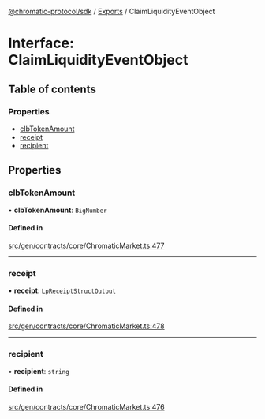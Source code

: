 [@chromatic-protocol/sdk](../README.md) / [Exports](../modules.md) / ClaimLiquidityEventObject

# Interface: ClaimLiquidityEventObject

## Table of contents

### Properties

- [clbTokenAmount](ClaimLiquidityEventObject.md#clbtokenamount)
- [receipt](ClaimLiquidityEventObject.md#receipt)
- [recipient](ClaimLiquidityEventObject.md#recipient)

## Properties

### clbTokenAmount

• **clbTokenAmount**: `BigNumber`

#### Defined in

[src/gen/contracts/core/ChromaticMarket.ts:477](https://github.com/chromatic-protocol/sdk/blob/f027fff/src/gen/contracts/core/ChromaticMarket.ts#L477)

___

### receipt

• **receipt**: [`LpReceiptStructOutput`](../modules.md#lpreceiptstructoutput)

#### Defined in

[src/gen/contracts/core/ChromaticMarket.ts:478](https://github.com/chromatic-protocol/sdk/blob/f027fff/src/gen/contracts/core/ChromaticMarket.ts#L478)

___

### recipient

• **recipient**: `string`

#### Defined in

[src/gen/contracts/core/ChromaticMarket.ts:476](https://github.com/chromatic-protocol/sdk/blob/f027fff/src/gen/contracts/core/ChromaticMarket.ts#L476)
